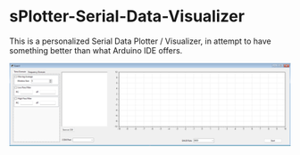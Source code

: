 # sPlotter-Serial-Data-Visualizer
This is a personalized Serial Data Plotter / Visualizer, in attempt to have something better than what Arduino IDE offers. 

![alt text](./assets/UI_overview.png)